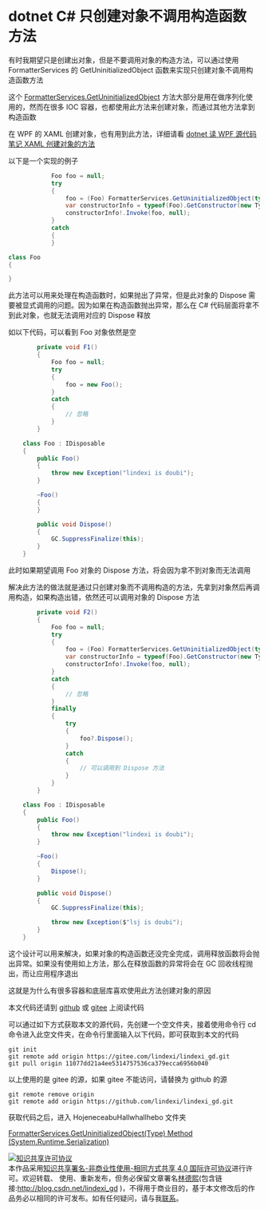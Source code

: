 # dotnet C# 只创建对象不调用构造函数方法

有时我期望只是创建出对象，但是不要调用对象的构造方法，可以通过使用 FormatterServices 的 GetUninitializedObject 函数来实现只创建对象不调用构造函数方法

<!--more-->
<!-- 发布 -->

这个 [FormatterServices.GetUninitializedObject](https://docs.microsoft.com/en-us/dotnet/api/system.runtime.serialization.formatterservices.getuninitializedobject?WT.mc_id=WD-MVP-5003260) 方法大部分是用在做序列化使用的，然而在很多 IOC 容器，也都使用此方法来创建对象，而通过其他方法拿到构造函数

在 WPF 的 XAML 创建对象，也有用到此方法，详细请看 [dotnet 读 WPF 源代码笔记 XAML 创建对象的方法](https://blog.lindexi.com/post/dotnet-%E8%AF%BB-WPF-%E6%BA%90%E4%BB%A3%E7%A0%81%E7%AC%94%E8%AE%B0-XAML-%E5%88%9B%E5%BB%BA%E5%AF%B9%E8%B1%A1%E7%9A%84%E6%96%B9%E6%B3%95.html )

以下是一个实现的例子

```csharp
            Foo foo = null;
            try
            {
                foo = (Foo) FormatterServices.GetUninitializedObject(typeof(Foo));
                var constructorInfo = typeof(Foo).GetConstructor(new Type[0]);
                constructorInfo!.Invoke(foo, null);
            }
            catch
            {
            }

class Foo
{

}
```

此方法可以用来处理在构造函数时，如果抛出了异常，但是此对象的 Dispose 需要被显式调用的问题。因为如果在构造函数抛出异常，那么在 C# 代码层面将拿不到此对象，也就无法调用对应的 Dispose 释放

如以下代码，可以看到 Foo 对象依然是空

```csharp
        private void F1()
        {
            Foo foo = null;
            try
            {
                foo = new Foo();
            }
            catch
            {
                // 忽略
            }
        }

    class Foo : IDisposable
    {
        public Foo()
        {
            throw new Exception("lindexi is doubi");
        }

        ~Foo()
        {
        }

        public void Dispose()
        {
            GC.SuppressFinalize(this);
        }
    }
```

此时如果期望调用 Foo 对象的 Dispose 方法，将会因为拿不到对象而无法调用

解决此方法的做法就是通过只创建对象而不调用构造的方法，先拿到对象然后再调用构造，如果构造出错，依然还可以调用对象的 Dispose 方法

```csharp
        private void F2()
        {
            Foo foo = null;
            try
            {
                foo = (Foo) FormatterServices.GetUninitializedObject(typeof(Foo));
                var constructorInfo = typeof(Foo).GetConstructor(new Type[0]);
                constructorInfo!.Invoke(foo, null);
            }
            catch
            {
                // 忽略
            }
            finally
            {
                try
                {
                    foo?.Dispose();
                }
                catch
                {
                    // 可以调用到 Dispose 方法
                }
            }
        }

    class Foo : IDisposable
    {
        public Foo()
        {
            throw new Exception("lindexi is doubi");
        }

        ~Foo()
        {
            Dispose();
        }

        public void Dispose()
        {
            GC.SuppressFinalize(this);

            throw new Exception($"lsj is doubi");
        }
    }
```

这个设计可以用来解决，如果对象的构造函数还没完全完成，调用释放函数将会抛出异常。如果没有使用如上方法，那么在释放函数的异常将会在 GC 回收线程抛出，而让应用程序退出

这就是为什么有很多容器和底层库喜欢使用此方法创建对象的原因

本文代码还请到 [github](https://github.com/lindexi/lindexi_gd/tree/11077dd21a4ee5314757536ca379ecca6956b040/HojeneceabuHallwhallhebo) 或 [gitee](https://gitee.com/lindexi/lindexi_gd/tree/11077dd21a4ee5314757536ca379ecca6956b040/HojeneceabuHallwhallhebo) 上阅读代码

可以通过如下方式获取本文的源代码，先创建一个空文件夹，接着使用命令行 cd 命令进入此空文件夹，在命令行里面输入以下代码，即可获取到本文的代码

```
git init
git remote add origin https://gitee.com/lindexi/lindexi_gd.git
git pull origin 11077dd21a4ee5314757536ca379ecca6956b040
```

以上使用的是 gitee 的源，如果 gitee 不能访问，请替换为 github 的源

```
git remote remove origin
git remote add origin https://github.com/lindexi/lindexi_gd.git
```

获取代码之后，进入 HojeneceabuHallwhallhebo 文件夹

[FormatterServices.GetUninitializedObject(Type) Method (System.Runtime.Serialization)](https://docs.microsoft.com/en-us/dotnet/api/system.runtime.serialization.formatterservices.getuninitializedobject?WT.mc_id=WD-MVP-5003260)

<a rel="license" href="http://creativecommons.org/licenses/by-nc-sa/4.0/"><img alt="知识共享许可协议" style="border-width:0" src="https://licensebuttons.net/l/by-nc-sa/4.0/88x31.png" /></a><br />本作品采用<a rel="license" href="http://creativecommons.org/licenses/by-nc-sa/4.0/">知识共享署名-非商业性使用-相同方式共享 4.0 国际许可协议</a>进行许可。欢迎转载、 使用、重新发布，但务必保留文章署名[林德熙](http://blog.csdn.net/lindexi_gd)(包含链接:http://blog.csdn.net/lindexi_gd )，不得用于商业目的，基于本文修改后的作品务必以相同的许可发布。如有任何疑问，请与我[联系](mailto:lindexi_gd@163.com)。  
